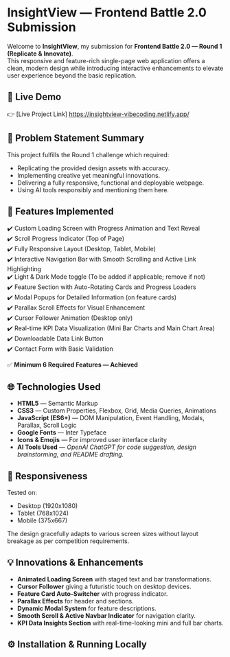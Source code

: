 
# InsightView — Frontend Battle 2.0 Submission

Welcome to **InsightView**, my submission for **Frontend Battle 2.0 — Round 1 (Replicate & Innovate)**.  
This responsive and feature-rich single-page web application offers a clean, modern design while introducing interactive enhancements to elevate user experience beyond the basic replication.

## 🚀 Live Demo

👉 [Live Project Link] https://insightview-vibecoding.netlify.app/

## 📝 Problem Statement Summary

This project fulfills the Round 1 challenge which required:
- Replicating the provided design assets with accuracy.
- Implementing creative yet meaningful innovations.
- Delivering a fully responsive, functional and deployable webpage.
- Using AI tools responsibly and mentioning them here.

## 🎯 Features Implemented

✔️ Custom Loading Screen with Progress Animation and Text Reveal  
✔️ Scroll Progress Indicator (Top of Page)  
✔️ Fully Responsive Layout (Desktop, Tablet, Mobile)  
✔️ Interactive Navigation Bar with Smooth Scrolling and Active Link Highlighting  
✔️ Light & Dark Mode toggle (To be added if applicable; remove if not)  
✔️ Feature Section with Auto-Rotating Cards and Progress Loaders  
✔️ Modal Popups for Detailed Information (on feature cards)  
✔️ Parallax Scroll Effects for Visual Enhancement  
✔️ Cursor Follower Animation (Desktop only)  
✔️ Real-time KPI Data Visualization (Mini Bar Charts and Main Chart Area)  
✔️ Downloadable Data Link Button  
✔️ Contact Form with Basic Validation  

✅ **Minimum 6 Required Features — Achieved**

## 🌐 Technologies Used

- **HTML5** — Semantic Markup
- **CSS3** — Custom Properties, Flexbox, Grid, Media Queries, Animations
- **JavaScript (ES6+)** — DOM Manipulation, Event Handling, Modals, Parallax, Scroll Logic
- **Google Fonts** — Inter Typeface
- **Icons & Emojis** — For improved user interface clarity
- **AI Tools Used** — *OpenAI ChatGPT for code suggestion, design brainstorming, and README drafting.*

## 📱 Responsiveness

Tested on:
- Desktop (1920x1080)
- Tablet (768x1024)
- Mobile (375x667)

The design gracefully adapts to various screen sizes without layout breakage as per competition requirements.

## 💡 Innovations & Enhancements

- **Animated Loading Screen** with staged text and bar transformations.
- **Cursor Follower** giving a futuristic touch on desktop devices.
- **Feature Card Auto-Switcher** with progress indicator.
- **Parallax Effects** for header and sections.
- **Dynamic Modal System** for feature descriptions.
- **Smooth Scroll & Active Navbar Indicator** for navigation clarity.
- **KPI Data Insights Section** with real-time-looking mini and full bar charts.

## ⚙️ Installation & Running Locally
